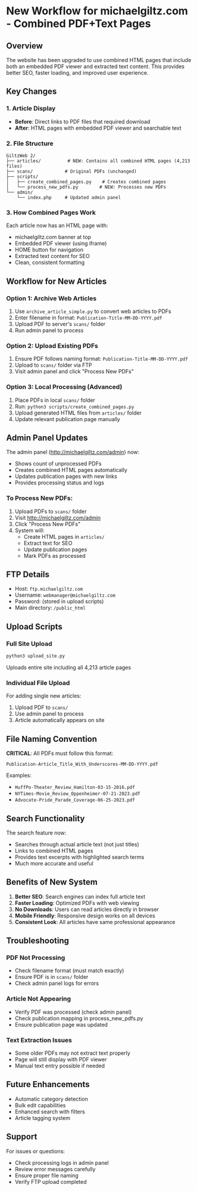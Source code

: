 # New Workflow for michaelgiltz.com - Combined PDF+Text Pages

## Overview
The website has been upgraded to use combined HTML pages that include both an embedded PDF viewer and extracted text content. This provides better SEO, faster loading, and improved user experience.

## Key Changes

### 1. Article Display
- **Before**: Direct links to PDF files that required download
- **After**: HTML pages with embedded PDF viewer and searchable text

### 2. File Structure
```
GiltzWeb 2/
├── articles/          # NEW: Contains all combined HTML pages (4,213 files)
├── scans/            # Original PDFs (unchanged)
├── scripts/
│   ├── create_combined_pages.py    # Creates combined pages
│   └── process_new_pdfs.py        # NEW: Processes new PDFs
└── admin/
    └── index.php     # Updated admin panel
```

### 3. How Combined Pages Work
Each article now has an HTML page with:
- michaelgiltz.com banner at top
- Embedded PDF viewer (using iframe)
- HOME button for navigation
- Extracted text content for SEO
- Clean, consistent formatting

## Workflow for New Articles

### Option 1: Archive Web Articles
1. Use `archive_article_simple.py` to convert web articles to PDFs
2. Enter filename in format: `Publication-Title-MM-DD-YYYY.pdf`
3. Upload PDF to server's `scans/` folder
4. Run admin panel to process

### Option 2: Upload Existing PDFs
1. Ensure PDF follows naming format: `Publication-Title-MM-DD-YYYY.pdf`
2. Upload to `scans/` folder via FTP
3. Visit admin panel and click "Process New PDFs"

### Option 3: Local Processing (Advanced)
1. Place PDFs in local `scans/` folder
2. Run: `python3 scripts/create_combined_pages.py`
3. Upload generated HTML files from `articles/` folder
4. Update relevant publication page manually

## Admin Panel Updates

The admin panel (http://michaelgiltz.com/admin) now:
- Shows count of unprocessed PDFs
- Creates combined HTML pages automatically
- Updates publication pages with new links
- Provides processing status and logs

### To Process New PDFs:
1. Upload PDFs to `scans/` folder
2. Visit http://michaelgiltz.com/admin
3. Click "Process New PDFs"
4. System will:
   - Create HTML pages in `articles/`
   - Extract text for SEO
   - Update publication pages
   - Mark PDFs as processed

## FTP Details
- Host: `ftp.michaelgiltz.com`
- Username: `webmanager@michaelgiltz.com`
- Password: (stored in upload scripts)
- Main directory: `/public_html`

## Upload Scripts

### Full Site Upload
```bash
python3 upload_site.py
```
Uploads entire site including all 4,213 article pages

### Individual File Upload
For adding single new articles:
1. Upload PDF to `scans/`
2. Use admin panel to process
3. Article automatically appears on site

## File Naming Convention
**CRITICAL**: All PDFs must follow this format:
```
Publication-Article_Title_With_Underscores-MM-DD-YYYY.pdf
```

Examples:
- `HuffPo-Theater_Review_Hamilton-03-15-2016.pdf`
- `NYTimes-Movie_Review_Oppenheimer-07-21-2023.pdf`
- `Advocate-Pride_Parade_Coverage-06-25-2023.pdf`

## Search Functionality
The search feature now:
- Searches through actual article text (not just titles)
- Links to combined HTML pages
- Provides text excerpts with highlighted search terms
- Much more accurate and useful

## Benefits of New System
1. **Better SEO**: Search engines can index full article text
2. **Faster Loading**: Optimized PDFs with web viewing
3. **No Downloads**: Users can read articles directly in browser
4. **Mobile Friendly**: Responsive design works on all devices
5. **Consistent Look**: All articles have same professional appearance

## Troubleshooting

### PDF Not Processing
- Check filename format (must match exactly)
- Ensure PDF is in `scans/` folder
- Check admin panel logs for errors

### Article Not Appearing
- Verify PDF was processed (check admin panel)
- Check publication mapping in process_new_pdfs.py
- Ensure publication page was updated

### Text Extraction Issues
- Some older PDFs may not extract text properly
- Page will still display with PDF viewer
- Manual text entry possible if needed

## Future Enhancements
- Automatic category detection
- Bulk edit capabilities
- Enhanced search with filters
- Article tagging system

## Support
For issues or questions:
- Check processing logs in admin panel
- Review error messages carefully
- Ensure proper file naming
- Verify FTP upload completed